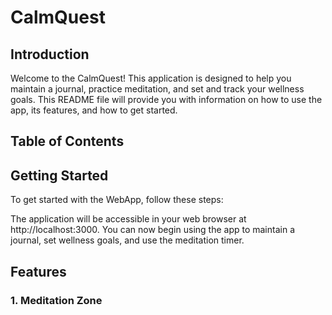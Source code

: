 # CalmQuest

## Introduction
Welcome to the CalmQuest! This application is designed to help you maintain a journal, practice meditation, and set and track your wellness goals. This README file will provide you with information on how to use the app, its features, and how to get started.

## Table of Contents


## Getting Started
To get started with the WebApp, follow these steps:

The application will be accessible in your web browser at http://localhost:3000. You can now begin using the app to maintain a journal, set wellness goals, and use the meditation timer.

## Features

### 1. Meditation Zone



